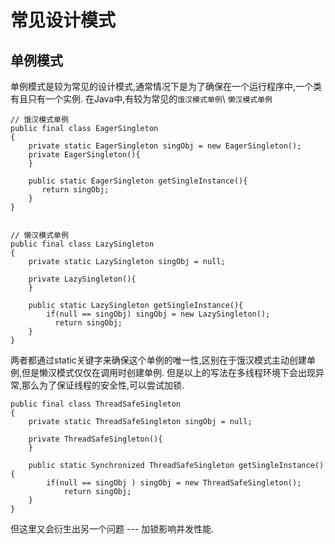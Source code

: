 # 常见设计模式

## 单例模式

单例模式是较为常见的设计模式,通常情况下是为了确保在一个运行程序中,一个类有且只有一个实例.
在Java中,有较为常见的`饿汉模式单例`\ `懒汉模式单例`

```
// 饿汉模式单例
public final class EagerSingleton 
{ 
    private static EagerSingleton singObj = new EagerSingleton(); 
    private EagerSingleton(){ 
    } 
 
    public static EagerSingleton getSingleInstance(){ 
       return singObj;
    } 
} 


// 懒汉模式单例
public final class LazySingleton 
{ 
    private static LazySingleton singObj = null; 
 
    private LazySingleton(){ 
    } 
 
    public static LazySingleton getSingleInstance(){ 
        if(null == singObj) singObj = new LazySingleton();
          return singObj;
    } 
} 
```

两者都通过static关键字来确保这个单例的唯一性,区别在于饿汉模式主动创建单例,但是懒汉模式仅仅在调用时创建单例.
但是以上的写法在多线程环境下会出现异常,那么为了保证线程的安全性,可以尝试加锁.

```
public final class ThreadSafeSingleton 
{ 
    private static ThreadSafeSingleton singObj = null; 
 
    private ThreadSafeSingleton(){ 
    } 
 
    public static Synchronized ThreadSafeSingleton getSingleInstance(){ 
        if(null == singObj ) singObj = new ThreadSafeSingleton();
            return singObj;
    } 
} 
```

但这里又会衍生出另一个问题 --- 加锁影响并发性能.